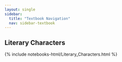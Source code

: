 ```yaml
---
layout: single
sidebar:
  title: "Textbook Navigation"
  nav: sidebar-textbook
---
```


Literary Characters
------------------------------

{% include notebooks-html/Literary_Characters.html %}
